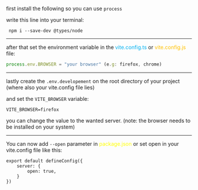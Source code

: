 
first install the following so you can use `process` 

write this line into your terminal:

```JS
 npm i --save-dev @types/node
```

---


after that set the environment variable in the <span style="color:#00b0f0">vite.config.ts</span> or <span style="color:#ffc000">vite.config.js</span> file:

```TypeScript
process.env.BROWSER = "your browser" (e.g: firefox, chrome)
```

--- 

lastly create the `.env.developement` on the root directory of your project (where also your vite.config file lies)

and set the `VITE_BROWSER` variable:

```JS
VITE_BROWSER=firefox
```

you can change the value to the wanted server. (note: the browser needs to be installed on your system)


---

You can now add `--open` parameter in <span style="color:#ffff00">package.json</span> or set open in your vite.config file like this:

```JS
export default defineConfig({
    server: {
        open: true,
    }
})
```

